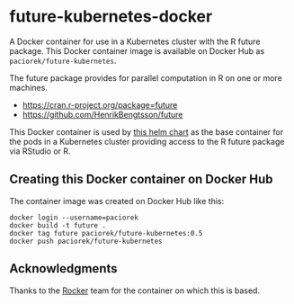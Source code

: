 # future-kubernetes-docker

A Docker container for use in a Kubernetes cluster with the R future package. This Docker container image is available on Docker Hub as `paciorek/future-kubernetes`.

The future package provides for parallel computation in R on one or more machines.

- <https://cran.r-project.org/package=future>
- <https://github.com/HenrikBengtsson/future>

This Docker container is used by [this helm chart](https://github.com/paciorek/future-helm-chart) as the base container for the pods in a Kubernetes cluster providing access to the R future package via RStudio or R. 


## Creating this Docker container on Docker Hub

The container image was created on Docker Hub like this:

```
docker login --username=paciorek 
docker build -t future .
docker tag future paciorek/future-kubernetes:0.5
docker push paciorek/future-kubernetes
```


## Acknowledgments

Thanks to the [Rocker](https://github.com/rocker-org/rocker) team for the container on which this is based. 

